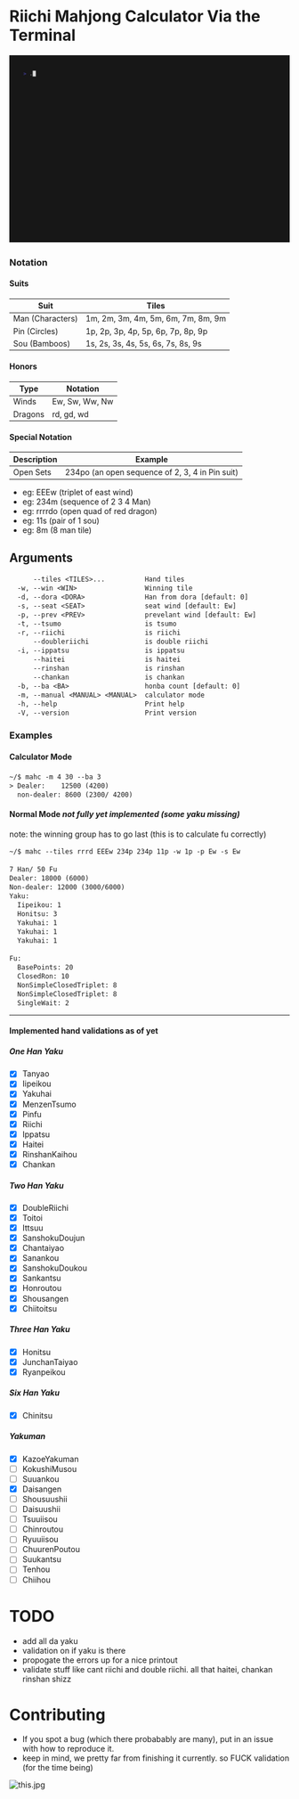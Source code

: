 
# Riichi Mahjong Calculator Via the Terminal

![demo gif](demo.gif)

### Notation 

#### Suits

| Suit  | Tiles                                      |
|-------|--------------------------------------------|
| Man (Characters) | 1m, 2m, 3m, 4m, 5m, 6m, 7m, 8m, 9m |
| Pin (Circles)    | 1p, 2p, 3p, 4p, 5p, 6p, 7p, 8p, 9p |
| Sou (Bamboos)    | 1s, 2s, 3s, 4s, 5s, 6s, 7s, 8s, 9s |

#### Honors

| Type  | Notation          |
|-------|-------------------|
| Winds | Ew, Sw, Ww, Nw    |
| Dragons | rd, gd, wd      |

#### Special Notation

| Description     | Example           |
|-----------------|-------------------|
| Open Sets       | 234po (an open sequence of 2, 3, 4 in Pin suit) |

- eg: EEEw (triplet of east wind)
- eg: 234m (sequence of 2 3 4 Man)
- eg: rrrrdo (open quad of red dragon)
- eg: 11s (pair of 1 sou)
- eg: 8m (8 man tile)

## Arguments
```
      --tiles <TILES>...          Hand tiles
  -w, --win <WIN>                 Winning tile
  -d, --dora <DORA>               Han from dora [default: 0]
  -s, --seat <SEAT>               seat wind [default: Ew]
  -p, --prev <PREV>               prevelant wind [default: Ew]
  -t, --tsumo                     is tsumo
  -r, --riichi                    is riichi
      --doubleriichi              is double riichi
  -i, --ippatsu                   is ippatsu
      --haitei                    is haitei
      --rinshan                   is rinshan
      --chankan                   is chankan
  -b, --ba <BA>                   honba count [default: 0]
  -m, --manual <MANUAL> <MANUAL>  calculator mode
  -h, --help                      Print help
  -V, --version                   Print version
```

### Examples

#### Calculator Mode
```
~/$ mahc -m 4 30 --ba 3
> Dealer:    12500 (4200) 
  non-dealer: 8600 (2300/ 4200)
```

#### Normal Mode *not fully yet implemented (some yaku missing)*
note: the winning group has to go last (this is to calculate fu correctly)
``` 
~/$ mahc --tiles rrrd EEEw 234p 234p 11p -w 1p -p Ew -s Ew

7 Han/ 50 Fu
Dealer: 18000 (6000)
Non-dealer: 12000 (3000/6000)
Yaku:
  Iipeikou: 1
  Honitsu: 3
  Yakuhai: 1
  Yakuhai: 1
  Yakuhai: 1

Fu:
  BasePoints: 20
  ClosedRon: 10
  NonSimpleClosedTriplet: 8
  NonSimpleClosedTriplet: 8
  SingleWait: 2

```
---
#### Implemented hand validations as of yet

##### One Han Yaku
- [x] Tanyao
- [x] Iipeikou 
- [x] Yakuhai 
- [x] MenzenTsumo
- [x] Pinfu
- [x] Riichi
- [x] Ippatsu
- [x] Haitei
- [x] RinshanKaihou
- [x] Chankan

##### Two Han Yaku
- [x] DoubleRiichi
- [x] Toitoi
- [x] Ittsuu
- [x] SanshokuDoujun
- [x] Chantaiyao
- [x] Sanankou
- [x] SanshokuDoukou
- [x] Sankantsu
- [x] Honroutou
- [x] Shousangen
- [x] Chiitoitsu

##### Three Han Yaku
- [x] Honitsu
- [x] JunchanTaiyao
- [x] Ryanpeikou 

##### Six Han Yaku
- [x] Chinitsu

##### Yakuman 
- [x] KazoeYakuman
- [ ] KokushiMusou
- [ ] Suuankou
- [x] Daisangen
- [ ] Shousuushii
- [ ] Daisuushii
- [ ] Tsuuiisou
- [ ] Chinroutou
- [ ] Ryuuiisou
- [ ] ChuurenPoutou
- [ ] Suukantsu
- [ ] Tenhou
- [ ] Chiihou

# TODO
- add all da yaku
- validation on if yaku is there 
- propogate the errors up for a nice printout 
- validate stuff like cant riichi and double riichi. all that haitei, chankan
rinshan shizz

# Contributing
- If you spot a bug (which there probabably are many), put in an issue with how to reproduce it. 
- keep in mind, we pretty far from finishing it currently. so FUCK validation (for the time being) 


![this.jpg](https://64.media.tumblr.com/07006d83e5810b3c651254e7b9a3e713/c4dc091a7806e504-ef/s400x600/cdfb08014450e71074a0a8763a67661485d59f8c.gif)
